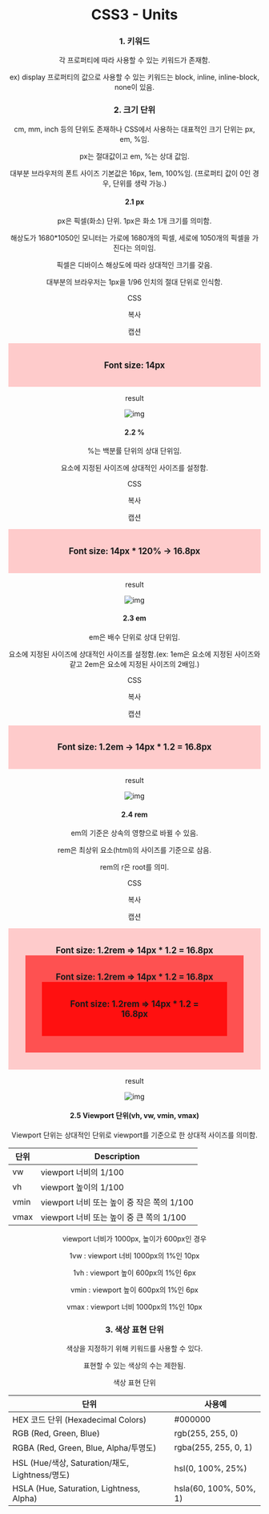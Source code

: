 # CSS3 - Units

### 1. 키워드

각 프로퍼티에 따라 사용할 수 있는 키워드가 존재함.

ex) display 프로퍼티의 값으로 사용할 수 있는 키워드는 block, inline, inline-block, none이 있음.

### 2. 크기 단위

cm, mm, inch 등의 단위도 존재하나 CSS에서 사용하는 대표적인 크기 단위는 px, em, %임.

px는 절대값이고 em, %는 상대 값임.

대부분 브라우저의 폰트 사이즈 기본값은 16px, 1em, 100%임. (프로퍼티 값이 0인 경우, 단위를 생략 가능.)

#### 2.1 px

px은 픽셀(화소) 단위. 1px은 화소 1개 크기를 의미함. 

해상도가 1680*1050인 모니터는 가로에 1680개의 픽셀, 세로에 1050개의 픽셀을 가진다는 의미임.

픽셀은 디바이스 해상도에 따라 상대적인 크기를 갖음.

대부분의 브라우저는 1px을 1/96 인치의 절대 단위로 인식함.

CSS

복사

캡션



<!DOCTYPE html>
<html>
<head>
  <style>
    body {
      text-align: center;
    }
    div {
      font-size: 14px;
      font-weight: bold;
      padding: 2em; /* 14px * 2 = 28px */
      background-color: rgba(255, 0, 0, 0.2);
    }
  </style>
</head>
<body>
  <div>Font size: 14px</div>
</body>
</html>



result

![img](notion://www.notion.so/image/https%3A%2F%2Fprod-files-secure.s3.us-west-2.amazonaws.com%2F510cd684-c9a0-45bd-b45d-b35ad6027628%2F83b59a60-c650-420f-8a43-792b335dd7b3%2Fpx.png?table=block&id=0f805d18-c34e-4ec0-92ea-c4f003650483&spaceId=510cd684-c9a0-45bd-b45d-b35ad6027628&width=1570&userId=f4300f36-5424-46cc-8d1c-b19f0c3dd9c2&cache=v2)









#### 2.2 %

%는 백분률 단위의 상대 단위임.

요소에 지정된 사이즈에 상대적인 사이즈를 설정함.

CSS

복사

캡션



<!DOCTYPE html>
<html>
<head>
  <style>
    body {
      font-size: 14px;
      text-align: center;
    }
    div {
      font-size: 120%; /* 14px * 1.2 = 16.8px */
      font-weight: bold;
      padding: 2em;    /* 16.8px * 2 = 33.6px */
      background-color: rgba(255, 0, 0, 0.2);
    }
  </style>
</head>
<body>
  <div>Font size: 14px * 120% → 16.8px</div>
</body>
</html>



result

![img](notion://www.notion.so/image/https%3A%2F%2Fprod-files-secure.s3.us-west-2.amazonaws.com%2F510cd684-c9a0-45bd-b45d-b35ad6027628%2F11587f4c-4012-48c4-84f7-83e3bc1f9e4f%2F.png?table=block&id=c639fc02-9b2a-49fa-bfcf-b737bdbfef82&spaceId=510cd684-c9a0-45bd-b45d-b35ad6027628&width=1580&userId=f4300f36-5424-46cc-8d1c-b19f0c3dd9c2&cache=v2)









#### 2.3 em

em은 배수 단위로 상대 단위임. 

요소에 지정된 사이즈에 상대적인 사이즈를 설정함.(ex: 1em은 요소에 지정된 사이즈와 같고 2em은 요소에 지정된 사이즈의 2배임.)

CSS

복사

캡션



<!DOCTYPE html>
<html>
<head>
  <style>
    body {
      font-size: 14px;
      text-align: center;
    }
    div {
      font-size: 1.2em; /* 14px * 1.2 = 16.8px */
      font-weight: bold;
      padding: 2em;     /* 16.8px * 2 = 33.6px */
      background-color: rgba(255, 0, 0, 0.2);
    }
  </style>
</head>
<body>
  <div>Font size: 1.2em → 14px * 1.2 = 16.8px</div>
</body>
</html>



result

![img](notion://www.notion.so/image/https%3A%2F%2Fprod-files-secure.s3.us-west-2.amazonaws.com%2F510cd684-c9a0-45bd-b45d-b35ad6027628%2F7fe060d6-cb28-4f72-a5da-e8ba9d5d120e%2Fem.png?table=block&id=d11b2d05-9f91-468e-a124-2b199c99f291&spaceId=510cd684-c9a0-45bd-b45d-b35ad6027628&width=2000&userId=f4300f36-5424-46cc-8d1c-b19f0c3dd9c2&cache=v2)









#### 2.4 rem

em의 기준은 상속의 영향으로 바뀔 수 있음.

rem은 최상위 요소(html)의 사이즈를 기준으로 삼음.

rem의 r은 root를 의미.

CSS

복사

캡션



<!DOCTYPE html>
<html>
<head>
  <style>
    html {
      font-size: 14px;
      /* font-size 미지정 시에는 16px */
    }
    div {
      font-size: 1.2rem; /* html font-size: 14px * 1.2 = 16.8px */
      font-weight: bold;
      padding: 2em;
      text-align: center;
    }
    .box1 { background-color: rgba(255, 0, 0, 0.2); }
    .box2 { background-color: rgba(255, 0, 0, 0.6); }
    .box3 { background-color: rgba(255, 0, 0, 0.8); }
  </style>
</head>
<body>
  <div class='box1'>
    Font size: 1.2rem ⇒ 14px * 1.2 = 16.8px
    <div class='box2'>
      Font size: 1.2rem ⇒ 14px * 1.2 = 16.8px
      <div class='box3'>
        Font size: 1.2rem ⇒ 14px * 1.2 = 16.8px
      </div>
    </div>
  </div>
</body>
</html>



result

![img](notion://www.notion.so/image/https%3A%2F%2Fprod-files-secure.s3.us-west-2.amazonaws.com%2F510cd684-c9a0-45bd-b45d-b35ad6027628%2F5ef2a72e-01e3-4b22-94f7-b8fc6c82cb83%2Frem.png?table=block&id=b71bebe8-7d8b-4383-9bef-8a4ce34bfabc&spaceId=510cd684-c9a0-45bd-b45d-b35ad6027628&width=1600&userId=f4300f36-5424-46cc-8d1c-b19f0c3dd9c2&cache=v2)









#### 2.5 Viewport 단위(vh, vw, vmin, vmax)

Viewport 단위는 상대적인 단위로 viewport를 기준으로 한 상대적 사이즈를 의미함.

| 단위 | Description                                |
| ---- | ------------------------------------------ |
| vw   | viewport 너비의 1/100                      |
| vh   | viewport 높이의 1/100                      |
| vmin | viewport 너비 또는 높이 중 작은 쪽의 1/100 |
| vmax | viewport 너비 또는 높이 중 큰 쪽의 1/100   |







viewport 너비가 1000px, 높이가 600px인 경우

1vw : viewport 너비 1000px의 1%인 10px

1vh : viewport 높이 600px의 1%인 6px

vmin : viewport 높이 600px의 1%인 6px

vmax : viewport 너비 1000px의 1%인 10px

### 3. 색상 표현 단위

색상을 지정하기 위해 키워드를 사용할 수 있다.

표현할 수 있는 색상의 수는 제한됨.

색상 표현 단위

| 단위                                            | 사용예                 |
| ----------------------------------------------- | ---------------------- |
| HEX 코드 단위 (Hexadecimal Colors)              | #000000                |
| RGB (Red, Green, Blue)                          | rgb(255, 255, 0)       |
| RGBA (Red, Green, Blue, Alpha/투명도)           | rgba(255, 255, 0, 1)   |
| HSL (Hue/색상, Saturation/채도, Lightness/명도) | hsl(0, 100%, 25%)      |
| HSLA (Hue, Saturation, Lightness, Alpha)        | hsla(60, 100%, 50%, 1) |